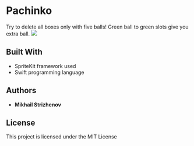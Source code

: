 # Pachinko

Try to delete all boxes only with five balls! Green ball to green slots give you extra ball.
![](SpriteKit-test-game.gif)

## Built With

* SpriteKit framework used
* Swift programming language

## Authors

* **Mikhail Strizhenov**

## License

This project is licensed under the MIT License
